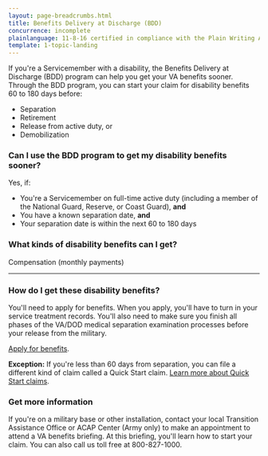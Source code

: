```yaml
---
layout: page-breadcrumbs.html
title: Benefits Delivery at Discharge (BDD)
concurrence: incomplete
plainlanguage: 11-8-16 certified in compliance with the Plain Writing Act
template: 1-topic-landing
---
```


If you're a Servicemember with a disability, the Benefits Delivery at Discharge (BDD) program can help you get your VA benefits sooner. Through the BDD program, you can start your claim for disability benefits 60 to 180 days before:
- Separation 
- Retirement
- Release from active duty, or
- Demobilization


<div class="call-out" markdown="1">

### Can I use the BDD program to get my disability benefits sooner?

Yes, if:

-	You're a Servicemember on full-time active duty (including a member of the National Guard, Reserve, or Coast Guard), **and**
- You have a known separation date, **and**
-	Your separation date is within the next 60 to 180 days

</div>

### What kinds of disability benefits can I get?

Compensation (monthly payments)

-----

### How do I get these disability benefits? 

You'll need to apply for benefits. When you apply, you'll have to turn in your service treatment records. You'll also need to make sure you finish all phases of the VA/DOD medical separation examination processes before your release from the military.

[Apply for benefits](https://www.vets.gov/disability-benefits/apply-for-benefits/).

**Exception:** If you're less than 60 days from separation, you can file a different kind of claim called a Quick Start claim. [Learn more about Quick Start claims](/disability-benefits/claims-process/claim-types/predischarge-claim/quick-start/index.html).

### Get more information
If you're on a military base or other installation, contact your local Transition Assistance Office or ACAP Center (Army only) to make an appointment to attend a VA benefits briefing. At this briefing, you'll learn how to start your claim. You can also call us toll free at 800-827-1000.
